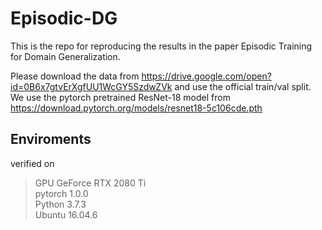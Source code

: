 # Episodic-DG
This is the repo for reproducing the results in the paper Episodic Training for Domain Generalization.

Please download the data from https://drive.google.com/open?id=0B6x7gtvErXgfUU1WcGY5SzdwZVk and use the official train/val split.
We use the pytorch pretrained ResNet-18 model from https://download.pytorch.org/models/resnet18-5c106cde.pth

## Enviroments

verified on
> GPU GeForce RTX 2080 Ti \
> pytorch 1.0.0 \
> Python 3.7.3 \
> Ubuntu 16.04.6
